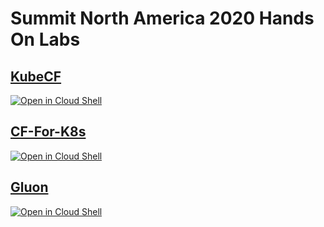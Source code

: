 # Summit North America 2020 Hands On Labs

## [KubeCF](https://github.com/cloudfoundry/summit-hands-on-labs/tree/master/na-2020/kubecf)
[![Open in Cloud Shell](http://gstatic.com/cloudssh/images/open-btn.svg)](https://console.cloud.google.com/cloudshell/editor?cloudshell_git_repo=https%3A%2F%2Fgithub.com%2Fcloudfoundry%2Fsummit-hands-on-labs&cloudshell_working_dir=na-2020%2FKubeCF&cloudshell_tutorial=README.md)

## [CF-For-K8s](https://github.com/cloudfoundry/summit-hands-on-labs/tree/master/na-2020/cf-for-k8s)
[![Open in Cloud Shell](http://gstatic.com/cloudssh/images/open-btn.svg)](https://console.cloud.google.com/cloudshell/editor?cloudshell_git_repo=https%3A%2F%2Fgithub.com%2Fcloudfoundry%2Fsummit-hands-on-labs&cloudshell_open_in_editor=deploy-cf-pipeline.yml&cloudshell_working_dir=na-2020%2Fcf-for-k8s&cloudshell_tutorial=README.md)

## [Gluon](https://github.com/cloudfoundry/summit-hands-on-labs/tree/master/na-2020/gluon)
[![Open in Cloud Shell](http://gstatic.com/cloudssh/images/open-btn.svg)](https://console.cloud.google.com/cloudshell/editor?cloudshell_git_repo=https%3A%2F%2Fgithub.com%2Fcloudfoundry%2Fsummit-hands-on-labs&cloudshell_working_dir=na-2020%2Fgluon&cloudshell_tutorial=README.md)